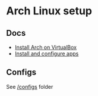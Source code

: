 # Arch Linux setup

## Docs
- [Install Arch on VirtualBox](/docs/arch.md)
- [Install and configure apps](/docs/apps.md)

## Configs
See [/configs](/configs) folder